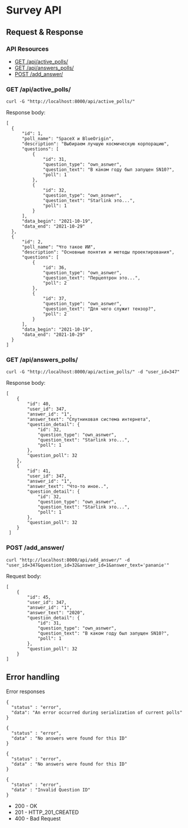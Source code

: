 # Survey API

## Request & Response

### API Resources

  - [GET /api/active_polls/](#get-active-polls)
  - [GET /api/answers_polls/](#get-answers-polls)
  - [POST /add_answer/](#post-add-answer)

### GET /api/active_polls/

    curl -G "http://localhost:8000/api/active_polls/"
    
Response body:

    [
      {
          "id": 1,
          "poll_name": "SpaceX и BlueOrigin",
          "description": "Выбираем лучшую космическую корпорацию",
          "questions": [
              {
                  "id": 31,
                  "question_type": "own_asnwer",
                  "question_text": "В каком году был запущен SN10?",
                  "poll": 1
              },
              {
                  "id": 32,
                  "question_type": "own_asnwer",
                  "question_text": "Starlink это...",
                  "poll": 1
              }
          ],
          "data_begin": "2021-10-19",
          "data_end": "2021-10-29"
      },
      {
          "id": 2,
          "poll_name": "Что такое ИИ",
          "description": "Основные понятия и методы проектирования",
          "questions": [
              {
                  "id": 36,
                  "question_type": "own_asnwer",
                  "question_text": "Перцептрон это...",
                  "poll": 2
              },
              {
                  "id": 37,
                  "question_type": "own_asnwer",
                  "question_text": "Для чего служит тензор?",
                  "poll": 2
              }
          ],
          "data_begin": "2021-10-19",
          "data_end": "2021-10-29"
      }
    ]

### GET /api/answers_polls/

    curl -G "http://localhost:8000/api/active_polls/" -d "user_id=347"
    
Response body:

    [
        {
            "id": 40,
            "user_id": 347,
            "answer_id": "1",
            "answer_text": "Спутниковая система интернета",
            "question_detail": {
                "id": 32,
                "question_type": "own_asnwer",
                "question_text": "Starlink это...",
                "poll": 1
            },
            "question_poll": 32
        },
        {
            "id": 41,
            "user_id": 347,
            "answer_id": "1",
            "answer_text": "Что-то иное..",
            "question_detail": {
                "id": 32,
                "question_type": "own_asnwer",
                "question_text": "Starlink это...",
                "poll": 1
            },
            "question_poll": 32
        }
     ]



### POST /add_answer/

    curl "http://localhost:8000/api/add_answer/" -d "user_id=347&question_id=32&answer_id=1&answer_text='pananie'"

Request body:

    [
        {
            "id": 45,
            "user_id": 347,
            "answer_id": "1",
            "answer_text": "2020",
            "question_detail": {
                "id": 31,
                "question_type": "own_asnwer",
                "question_text": "В каком году был запущен SN10?",
                "poll": 1
            },
            "question_poll": 32
        }
    ]



## Error handling

Error responses

    {
      "status" : "error",
      "data": "An error occurred during serialization of current polls"
    }

    {
      "status" : "error",
      "data" : "No answers were found for this ID"
    }
    
    {
      "status" : "error",
      "data" : "No answers were found for this ID"
    }
    
    {
      "status" : "error",
      "data" : "Invalid Question ID"
    }

* 200 - OK
* 201 - HTTP_201_CREATED
* 400 - Bad Request
